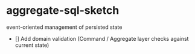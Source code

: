 # aggregate-sql-sketch
event-oriented management of persisted state

- [] Add domain validation (Command / Aggregate layer checks against current state)
